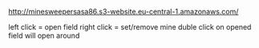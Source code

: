 http://minesweepersasa86.s3-website.eu-central-1.amazonaws.com/

left click = open field
right click = set/remove mine
duble click on opened field will open around